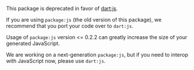 This package is deprecated in favor of [dart:js][dartjs].

If you are using `package:js` (the old version of this package),
we recommend that you port your code over to `dart:js`.

Usage of `package:js` version <= 0.2.2 can greatly increase the size of
your generated JavaScript.

We are working on a next-generation `package:js`, but if you
need to interop with JavaScript now, please use `dart:js`.

[dartjs]: https://api.dartlang.org/apidocs/channels/stable/dartdoc-viewer/dart-js
